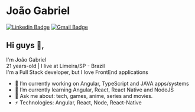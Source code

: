 # João Gabriel
[![Linkedin Badge](https://img.shields.io/badge/-joaogsdc-blue?style=flat-square&logo=Linkedin&logoColor=white&link=https://www.linkedin.com/in/joaogsdc/)](https://www.linkedin.com/in/joaogsdc/)
[![Gmail Badge](https://img.shields.io/badge/-joaogsdc@gmail.com-c14438?style=flat-square&logo=Gmail&logoColor=white&link=mailto:joaogsdc@gmail.com)](mailto:joaogsdc@gmail.com)
## Hi guys 👋, 
I'm João Gabriel <br>
21 years-old | I live at Limeira/SP - Brazil <br>
I'm a Full Stack developer, but I love FrontEnd applications

- 🔭 I’m currently working on Angular, TypeScript and JAVA apps/systems
- 🌱 I’m currently learning Angular, React, React Native and NodeJS
- 💬 Ask me about: tech, games, anime, series and movies.
-  ⚡ Technologies: Angular, React, Node, React-Native
